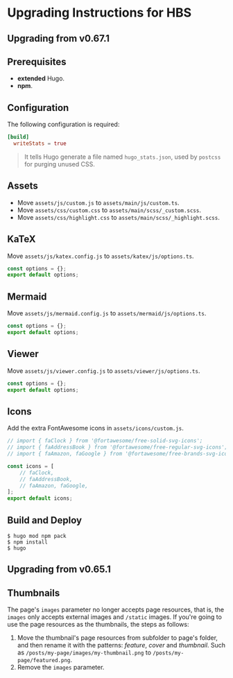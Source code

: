 Upgrading Instructions for HBS
==============================

Upgrading from v0.67.1
----------------------

## Prerequisites

- **extended** Hugo.
- **npm**.

## Configuration

The following configuration is required:

```toml
[build]
  writeStats = true
```

> It tells Hugo generate a file named `hugo_stats.json`, used by `postcss` for purging unused CSS.

## Assets

- Move `assets/js/custom.js` to `assets/main/js/custom.ts`.
- Move `assets/css/custom.css` to `assets/main/scss/_custom.scss`.
- Move `assets/css/highlight.css` to `assets/main/scss/_highlight.scss`.

## KaTeX

Move `assets/js/katex.config.js` to `assets/katex/js/options.ts`.

```js
const options = {};
export default options;
```

## Mermaid

Move `assets/js/mermaid.config.js` to `assets/mermaid/js/options.ts`.

```js
const options = {};
export default options;
```

## Viewer

Move `assets/js/viewer.config.js` to `assets/viewer/js/options.ts`.

```js
const options = {};
export default options;
```

## Icons

Add the extra FontAwesome icons in `assets/icons/custom.js`.

```js
// import { faClock } from '@fortawesome/free-solid-svg-icons';
// import { faAddressBook } from '@fortawesome/free-regular-svg-icons';
// import { faAmazon, faGoogle } from '@fortawesome/free-brands-svg-icons';

const icons = [
    // faClock,
    // faAddressBook,
    // faAmazon, faGoogle,
];
export default icons;
```

## Build and Deploy

```shell
$ hugo mod npm pack
$ npm install
$ hugo
```

Upgrading from v0.65.1
----------------------

## Thumbnails

The page's `images` parameter no longer accepts page resources, that is, the `images` only accepts external images and `/static` images. If you're going to use the page resources as the thumbnails, the steps as follows:

1. Move the thumbnail's page resources from subfolder to page's folder, and then rename it with the patterns: *feature*, *cover* and *thumbnail*. Such as `/posts/my-page/images/my-thumbnail.png` to `/posts/my-page/featured.png`.
1. Remove the `images` parameter.
